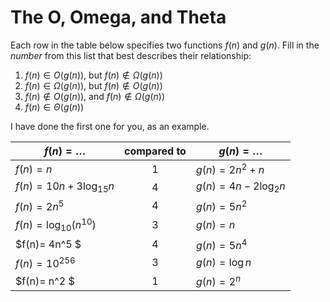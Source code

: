# The O, Omega, and Theta

Each row in the table below specifies two functions $f(n)$ and $g(n)$.
Fill in the *number* from this list that best describes their relationship:

1. $f(n)\in O(g(n))$, but $f(n)\not \in \Omega(g(n))$
1. $f(n)\in \Omega(g(n))$, but $f(n)\not \in O(g(n))$
1. $f(n)\not\in O(g(n))$, and $f(n)\not \in \Omega(g(n))$
1. $f(n)\in \Theta (g(n))$

I have done the first one for you, as an example.

| $f(n)=\ldots$              | compared to | $g(n)=\ldots$          |
|----------------------------|:-----------:|------------------------|
| $f(n)=n$                   | 1           | $g(n)=2n^2 + n$        |
| $f(n)= 10n + 3\log_{15} n$ | 4           | $g(n)= 4n - 2\log_2 n$ |
| $f(n) = 2n^5$              | 4           | $g(n) = 5n^2$          |
| $f(n)=\log_{10} \left(n^{10}\right)$ |3 | $g(n)=n$ |
| $f(n)= 4n^5 $ |4 | $g(n)= 5n^4$ |
| $f(n) = 10^{256}$ |3 | $g(n) = \log n$ |
| $f(n)= n^2 $ |1 | $g(n)= 2^n$ |
